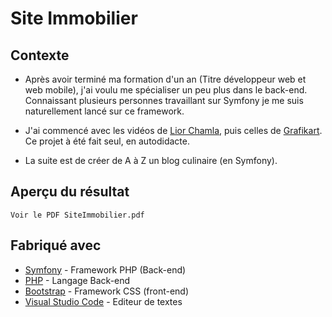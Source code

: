 # Site Immobilier
## Contexte

* Après avoir terminé ma formation d'un an (Titre développeur web et web mobile), j'ai voulu me spécialiser un peu plus dans le back-end. 
Connaissant plusieurs personnes travaillant sur Symfony je me suis naturellement lancé sur ce framework.

* J'ai commencé avec les vidéos de [Lior Chamla](https://www.youtube.com/watch?v=UTusmVpwJXo), 
  puis celles de [Grafikart](https://www.youtube.com/watch?v=82yVPNwC8cY&list=PLjwdMgw5TTLX7wmorGgfrqI9TcA8nMb29). Ce projet à été fait seul, en autodidacte.
  
* La suite est de créer de A à Z un blog culinaire (en Symfony).

## Aperçu du résultat
    
    Voir le PDF SiteImmobilier.pdf

## Fabriqué avec
* [Symfony](https://symfony.com/) - Framework PHP (Back-end)
* [PHP](https://www.php.net/) - Langage Back-end
* [Bootstrap](https://getbootstrap.com/docs/4.4/getting-started/introduction/) - Framework CSS (front-end)
* [Visual Studio Code](https://code.visualstudio.com/) - Editeur de textes



